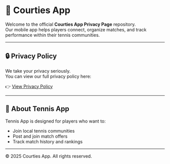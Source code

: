 # 🎾 Courties App

Welcome to the official **Courties App Privacy Page** repository.  
Our mobile app helps players connect, organize matches, and track performance within their tennis communities.

---

## 🔒 Privacy Policy

We take your privacy seriously.  
You can view our full privacy policy here:

👉 [View Privacy Policy](./privacy-policy.md)

---

## 📱 About Tennis App

Tennis App is designed for players who want to:
- Join local tennis communities  
- Post and join match offers  
- Track match history and rankings  

---

© 2025 Courties App. All rights reserved.
